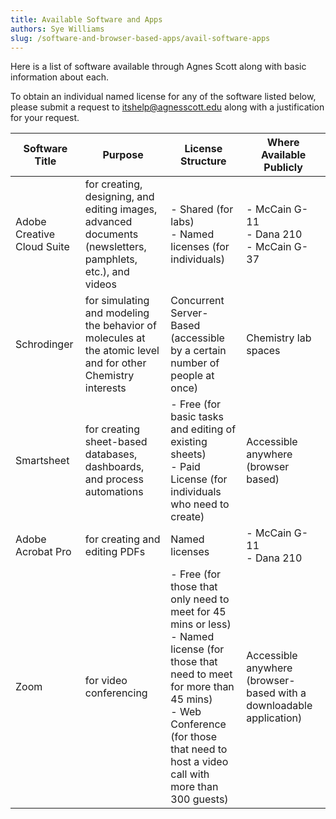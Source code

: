 ```yaml
---
title: Available Software and Apps
authors: Sye Williams
slug: /software-and-browser-based-apps/avail-software-apps
---
```


Here is a list of software available through Agnes Scott along with basic information about each. 

To obtain an individual named license for any of the software listed below, please submit a request to itshelp@agnesscott.edu along with a justification for your request. 


| Software Title             | Purpose                                                      | License Structure                                            | Where Available Publicly                                     |
| -------------------------- | ------------------------------------------------------------ | ------------------------------------------------------------ | ------------------------------------------------------------ |
| Adobe Creative Cloud Suite | for creating, designing, and editing images, advanced documents (newsletters, pamphlets, etc.), and videos | - Shared (for labs)<br />- Named licenses (for individuals)  | - McCain G-11<br />- Dana 210<br />- McCain G-37             |
| Schrodinger                | for simulating and modeling the behavior of molecules at the atomic level and for other Chemistry interests | Concurrent Server-Based (accessible by a certain number of people at once) | Chemistry lab spaces                                         |
| Smartsheet                 | for creating sheet-based databases, dashboards, and process automations | - Free (for basic tasks and editing of existing sheets)<br />- Paid License (for individuals who need to create) | Accessible anywhere (browser based)                          |
| Adobe Acrobat Pro          | for creating and editing PDFs                                | Named licenses                                               | - McCain G-11<br />- Dana 210                                |
| Zoom                       | for video conferencing                                       | - Free (for those that only need to meet for 45 mins or less)<br />- Named license (for those that need to meet for more than 45 mins) <br />- Web Conference (for those that need to host a video call with more than 300 guests) | Accessible anywhere (browser-based with a downloadable application) |
